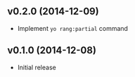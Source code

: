 ## v0.2.0 (2014-12-09)

* Implement `yo rang:partial` command

## v0.1.0 (2014-12-08)

* Initial release
